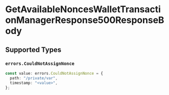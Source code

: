 # GetAvailableNoncesWalletTransactionManagerResponse500ResponseBody


## Supported Types

### `errors.CouldNotAssignNonce`

```typescript
const value: errors.CouldNotAssignNonce = {
  path: "/private/var",
  timestamp: "<value>",
};
```

